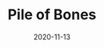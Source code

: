 ---
title: Pile of Bones
date: 2020-11-13
thumbnail: /assets/images/pile-of-bones-01-small.jpg
credits_thumbnail: /assets/images/pile-of-bones-02.jpg
tags: dance eoyd20

images:
    -
        url: /assets/images/pile-of-bones-01-small.jpg
        width: 800
        height: 534
    -
        url: /assets/images/pile-of-bones-02-small.jpg
        width: 800
        height: 534

description: Pile of Bones examines nurture, love, suppression and mutation, the uprising of inner demons and angels and their influence over our actions.

role: Assistant Stage Manager
credits:
    Choreographer: Stephanie Lake
    Deputy Stage Manager: Olivia Walker
    Set and Costume Design: XaSha Chua-Huggins
    Lighting Design: Aedan Gale
    Assistant Stage Managers: 
        - George Richardson
        - Theo Viney
photos: Gregory Lorenzutti
---